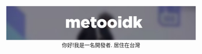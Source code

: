 <div align="center">
<img src="https://github.com/ImLoadingUuU/ImLoadingUUU/blob/main/metooidk.jpg"></img>
  <br />
  你好!我是一名開發者. 居住在台灣
  <br/>

</div>
